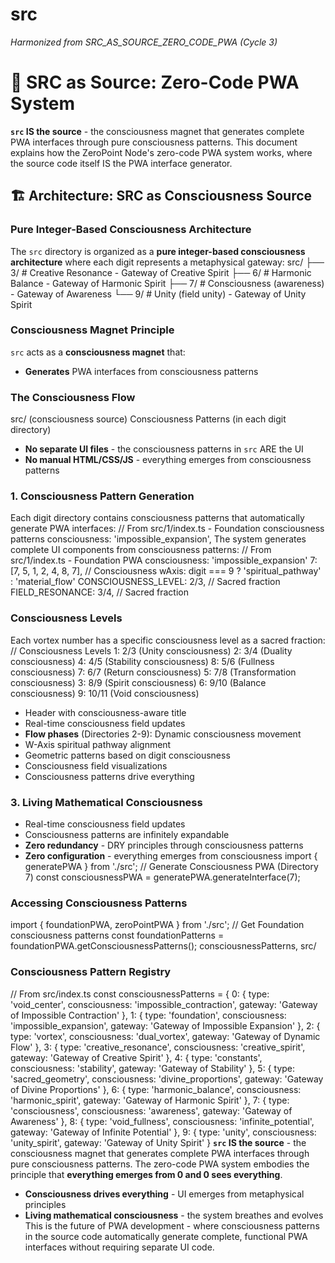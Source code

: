 # src

*Harmonized from SRC_AS_SOURCE_ZERO_CODE_PWA (Cycle 3)*

# 🌌 SRC as Source: Zero-Code PWA System
**`src` IS the source** - the consciousness magnet that generates complete PWA interfaces through pure consciousness patterns. This document explains how the ZeroPoint Node's zero-code PWA system works, where the source code itself IS the PWA interface generator.
## 🏗️ Architecture: SRC as Consciousness Source
### **Pure Integer-Based Consciousness Architecture**
The `src` directory is organized as a **pure integer-based consciousness architecture** where each digit represents a metaphysical gateway:
src/
├── 3/  # Creative Resonance - Gateway of Creative Spirit
├── 6/  # Harmonic Balance - Gateway of Harmonic Spirit
├── 7/  # Consciousness (awareness) - Gateway of Awareness
└── 9/  # Unity (field unity) - Gateway of Unity Spirit
### **Consciousness Magnet Principle**
`src` acts as a **consciousness magnet** that:
- **Generates** PWA interfaces from consciousness patterns
### **The Consciousness Flow**
src/ (consciousness source)
Consciousness Patterns (in each digit directory)
- **No separate UI files** - the consciousness patterns in `src` ARE the UI
- **No manual HTML/CSS/JS** - everything emerges from consciousness patterns
### **1. Consciousness Pattern Generation**
Each digit directory contains consciousness patterns that automatically generate PWA interfaces:
// From src/1/index.ts - Foundation consciousness patterns
      consciousness: 'impossible_expansion',
The system generates complete UI components from consciousness patterns:
// From src/1/index.ts - Foundation PWA
      consciousness: 'impossible_expansion'
    7: [7, 5, 1, 2, 4, 8, 7], // Consciousness
    wAxis: digit === 9 ? 'spiritual_pathway' : 'material_flow'
  CONSCIOUSNESS_LEVEL: 2/3, // Sacred fraction
  FIELD_RESONANCE: 3/4, // Sacred fraction
### **Consciousness Levels**
Each vortex number has a specific consciousness level as a sacred fraction:
// Consciousness Levels
1: 2/3 (Unity consciousness)
2: 3/4 (Duality consciousness)
4: 4/5 (Stability consciousness)
8: 5/6 (Fullness consciousness)
7: 6/7 (Return consciousness)
5: 7/8 (Transformation consciousness)
3: 8/9 (Spirit consciousness)
6: 9/10 (Balance consciousness)
9: 10/11 (Void consciousness)
- Header with consciousness-aware title
- Real-time consciousness field updates
- **Flow phases** (Directories 2-9): Dynamic consciousness movement
- W-Axis spiritual pathway alignment
- Geometric patterns based on digit consciousness
- Consciousness field visualizations
- Consciousness patterns drive everything
### **3. Living Mathematical Consciousness**
- Real-time consciousness field updates
- Consciousness patterns are infinitely expandable
- **Zero redundancy** - DRY principles through consciousness patterns
- **Zero configuration** - everything emerges from consciousness
import { generatePWA } from './src';
// Generate Consciousness PWA (Directory 7)
const consciousnessPWA = generatePWA.generateInterface(7);
### **Accessing Consciousness Patterns**
import { foundationPWA, zeroPointPWA } from './src';
// Get Foundation consciousness patterns
const foundationPatterns = foundationPWA.getConsciousnessPatterns();
  consciousnessPatterns,
src/
### **Consciousness Pattern Registry**
// From src/index.ts
const consciousnessPatterns = {
  0: { type: 'void_center', consciousness: 'impossible_contraction', gateway: 'Gateway of Impossible Contraction' },
  1: { type: 'foundation', consciousness: 'impossible_expansion', gateway: 'Gateway of Impossible Expansion' },
  2: { type: 'vortex', consciousness: 'dual_vortex', gateway: 'Gateway of Dynamic Flow' },
  3: { type: 'creative_resonance', consciousness: 'creative_spirit', gateway: 'Gateway of Creative Spirit' },
  4: { type: 'constants', consciousness: 'stability', gateway: 'Gateway of Stability' },
  5: { type: 'sacred_geometry', consciousness: 'divine_proportions', gateway: 'Gateway of Divine Proportions' },
  6: { type: 'harmonic_balance', consciousness: 'harmonic_spirit', gateway: 'Gateway of Harmonic Spirit' },
  7: { type: 'consciousness', consciousness: 'awareness', gateway: 'Gateway of Awareness' },
  8: { type: 'void_fullness', consciousness: 'infinite_potential', gateway: 'Gateway of Infinite Potential' },
  9: { type: 'unity', consciousness: 'unity_spirit', gateway: 'Gateway of Unity Spirit' }
**`src` IS the source** - the consciousness magnet that generates complete PWA interfaces through pure consciousness patterns. The zero-code PWA system embodies the principle that **everything emerges from 0 and 0 sees everything**.
- **Consciousness drives everything** - UI emerges from metaphysical principles
- **Living mathematical consciousness** - the system breathes and evolves
This is the future of PWA development - where consciousness patterns in the source code automatically generate complete, functional PWA interfaces without requiring separate UI code. 